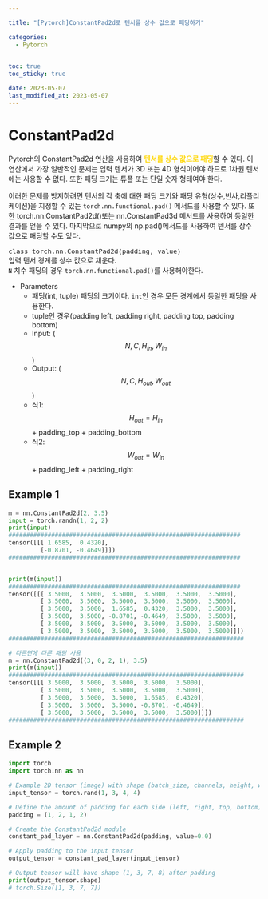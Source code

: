 ```yaml
---

title: "[Pytorch]ConstantPad2d로 텐서를 상수 값으로 패딩하기"

categories: 
  - Pytorch

  
toc: true
toc_sticky: true

date: 2023-05-07
last_modified_at: 2023-05-07
---
```


# ConstantPad2d

Pytorch의 ConstantPad2d 연산을 사용하여 <span style="color:gold">**텐서를 상수 값으로 패딩**</span>할 수 있다. 이 연산에서 가장 일반적인 문제는 입력 텐서가 3D 또는 4D 형식이어야 하므로 1차원 텐서에는 사용할 수 없다. 
또한 패딩 크기는 튜플 또는 단일 숫자 형태여야 한다.

이러한 문제를 방지하려면 텐서의 각 축에 대한 패딩 크기와 패딩 유형(상수,반사,리플리케이션)을 지정할 수 있는 `torch.nn.functional.pad()` 메서드를 사용할 수 있다. 
또한 torch.nn.ConstantPad2d()또는 nn.ConstantPad3d 메서드를 사용하여 동일한 결과를 얻을 수 있다. 마지막으로 numpy의 np.pad()메서드를 사용하여 텐서를 상수 값으로 패딩할 수도 있다.

<span style="font-size:110%">`class torch.nn.ConstantPad2d(padding, value)`</span>  
입력 탠서 경계를 상수 값으로 채운다.  
`N` 치수 패딩의 경우 `torch.nn.functional.pad()`를 사용해야한다.

- Parameters
  - 패딩(int, tuple) 패딩의 크기이다. `int`인 경우 모든 경계에서 동일한 패딩을 사용한다.
  - tuple인 경우(padding left, padding right, padding top, padding bottom)
  - Input: ($$N,C,H_{in},W_{in}$$)
  - Output: ($$N,C,H_{out},W_{out}$$)   
  - 식1: $$H_{out} = H_{in}$$ + padding_top + padding_bottom
  - 식2: $$W_{out} = W_{in}$$ + padding_left + padding_right

## Example 1

```python
m = nn.ConstantPad2d(2, 3.5)
input = torch.randn(1, 2, 2)
print(input)
#################################################################
tensor([[[ 1.6585,  0.4320],
         [-0.8701, -0.4649]]])
#################################################################


print(m(input))
#################################################################
tensor([[[ 3.5000,  3.5000,  3.5000,  3.5000,  3.5000,  3.5000],
         [ 3.5000,  3.5000,  3.5000,  3.5000,  3.5000,  3.5000],
         [ 3.5000,  3.5000,  1.6585,  0.4320,  3.5000,  3.5000],
         [ 3.5000,  3.5000, -0.8701, -0.4649,  3.5000,  3.5000],
         [ 3.5000,  3.5000,  3.5000,  3.5000,  3.5000,  3.5000],
         [ 3.5000,  3.5000,  3.5000,  3.5000,  3.5000,  3.5000]]])
##################################################################

# 다른면에 다른 패딩 사용
m = nn.ConstantPad2d((3, 0, 2, 1), 3.5)
print(m(input))
##################################################################
tensor([[[ 3.5000,  3.5000,  3.5000,  3.5000,  3.5000],
         [ 3.5000,  3.5000,  3.5000,  3.5000,  3.5000],
         [ 3.5000,  3.5000,  3.5000,  1.6585,  0.4320],
         [ 3.5000,  3.5000,  3.5000, -0.8701, -0.4649],
         [ 3.5000,  3.5000,  3.5000,  3.5000,  3.5000]]])
##################################################################
```

## Example 2
```python
import torch
import torch.nn as nn

# Example 2D tensor (image) with shape (batch_size, channels, height, width)
input_tensor = torch.rand(1, 3, 4, 4)

# Define the amount of padding for each side (left, right, top, bottom)
padding = (1, 2, 1, 2)

# Create the ConstantPad2d module
constant_pad_layer = nn.ConstantPad2d(padding, value=0.0)

# Apply padding to the input tensor
output_tensor = constant_pad_layer(input_tensor)

# Output tensor will have shape (1, 3, 7, 8) after padding
print(output_tensor.shape)
# torch.Size([1, 3, 7, 7])
```
